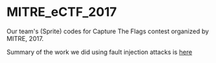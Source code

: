 # MITRE_eCTF_2017
Our team's (Sprite) codes for Capture The Flags contest organized by MITRE, 2017.

Summary of the work we did using fault injection attacks is [here](https://www.slideshare.net/ZiyadAlshehri/fault-injection-attacks)
